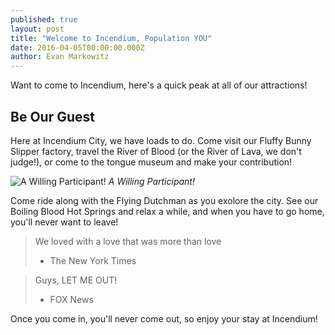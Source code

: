```yaml
---
published: true
layout: post
title: "Welcome to Incendium, Population YOU"
date: 2016-04-05T00:00:00.000Z
author: Evan Markowitz
---
```


Want to come to Incendium, here's a quick peak at all of our attractions! 

## Be Our Guest

Here at Incendium City, we have loads to do.  Come visit our Fluffy Bunny Slipper factory, travel the River of Blood (or the River of Lava, we don't judge!), or come to the tongue museum and make your contribution!

![A Willing Participant!]({{site.baseurl}}/img/tongue.jpg)
_A Willing Participant!_

Come ride along with the Flying Dutchman as you exolore the city.  See our Boiling Blood Hot Springs and relax a while, and when you have to go home, you'll never want to leave!

> We loved with a love that was more than love
> - The New York Times

> Guys, LET ME OUT!
> - FOX News

Once you come in, you'll never come out, so enjoy your stay at Incendium!
